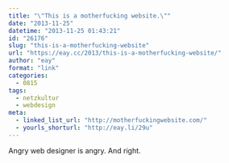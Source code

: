 ```yaml
---
title: "\"This is a motherfucking website.\""
date: "2013-11-25"
datetime: "2013-11-25 01:43:21"
id: "26176"
slug: "this-is-a-motherfucking-website"
url: "https://eay.cc/2013/this-is-a-motherfucking-website/"
author: "eay"
format: "link"
categories:
  - 0815
tags:
  - netzkultur
  - webdesign
meta:
  - linked_list_url: "http://motherfuckingwebsite.com/"
  - yourls_shorturl: "http://eay.li/29u"
---
```


Angry web designer is angry. And right.
